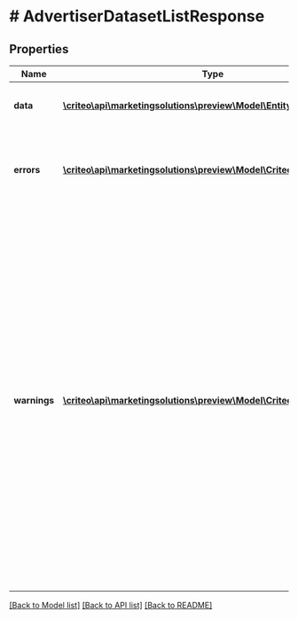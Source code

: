 # # AdvertiserDatasetListResponse

## Properties

Name | Type | Description | Notes
------------ | ------------- | ------------- | -------------
**data** | [**\criteo\api\marketingsolutions\preview\Model\EntityV2OfDataset[]**](EntityV2OfDataset.md) | The response’s primary data | [optional]
**errors** | [**\criteo\api\marketingsolutions\preview\Model\CriteoApiErrorV2[]**](CriteoApiErrorV2.md) | Error list returned by the Criteo API  For successful requests it is empty | [optional]
**warnings** | [**\criteo\api\marketingsolutions\preview\Model\CriteoApiWarningV2[]**](CriteoApiWarningV2.md) | Warnings list returned by the Criteo API  In some situations the operations are successful but it may be useful to issue warnings to the API consumer.  For example the endpoint, entity or field is deprecated. Warnings are like compiler warnings, they indicate that problems may occur in the future. | [optional]

[[Back to Model list]](../../README.md#models) [[Back to API list]](../../README.md#endpoints) [[Back to README]](../../README.md)
